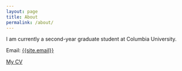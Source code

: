 ```yaml
---
layout: page
title: About
permalink: /about/
---
```

<p>
I am currently a second-year graduate student at Columbia University.  
</p>

Email: <a href="mailto:{{site.email}}?Subject=From Blog Site:">{{site.email}}</a>

<a href="https://drive.google.com/file/d/1HU3bZcCdOQeK62b7Bu8D7S4yDDwOL_Pn/view?usp=sharing">My CV</a>
